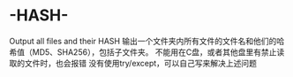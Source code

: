 # -HASH-
Output all files and their HASH
输出一个文件夹内所有文件的文件名和他们的哈希值（MD5、SHA256），包括子文件夹。
不能用在C盘，或者其他盘里有禁止读取的文件时，也会报错
没有使用try/except，可以自己写来解决上述问题
